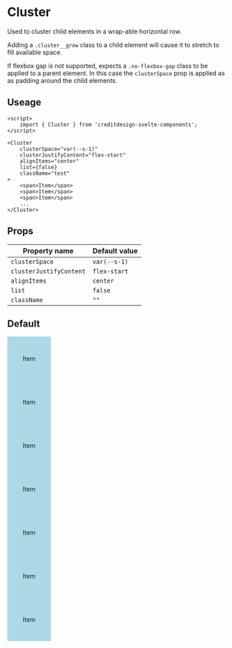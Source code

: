 <script lang="ts">
	import type { Space, JustifyContent, AlignItems } from '$lib/types';
	import Cluster from '$lib/Cluster/index.svelte';
	import SqueezeContainer from '$lib/SqueezeContainer/index.svelte';
</script>

<style>
	.item {
		display: flex;
		align-items: center;
		justify-content: center;
		width: 100px;
		height: 100px;
		background-color: lightblue;
	}
</style>

# Cluster

Used to cluster child elements in a wrap-able horizontal row.

Adding a `.cluster__grow` class to a child element will cause it to stretch to fill available space.

If flexbox gap is not supported, expects a `.no-flexbox-gap` class to be applied to a parent element.
In this case the `clusterSpace` prop is applied as as padding around the child elements.

## Useage

```svelte
<script>
	import { Cluster } from 'creditdesign-svelte-components';
</script>

<Cluster
	clusterSpace="var(--s-1)"
	clusterJustifyContent="flex-start"
	alignItems="center"
	list={false}
	className="test"
>
	<span>Item</span>
	<span>Item</span>
	<span>Item</span>
	...
</Cluster>
```

## Props

| Property name           | Default value |
| ----------------------- | ------------- |
| `clusterSpace`          | `var(--s-1)`  |
| `clusterJustifyContent` | `flex-start`  |
| `alignItems`            | `center`      |
| `list`                  | `false`       |
| `className`             | `""`          |

## Default

<SqueezeContainer headline="Default">
	<Cluster>
		<span class="item">Item</span>
		<span class="item">Item</span>
		<span class="item">Item</span>
		<span class="item">Item</span>
		<span class="item">Item</span>
		<span class="item">Item</span>
		<span class="item">Item</span>
	</Cluster>
</SqueezeContainer>
